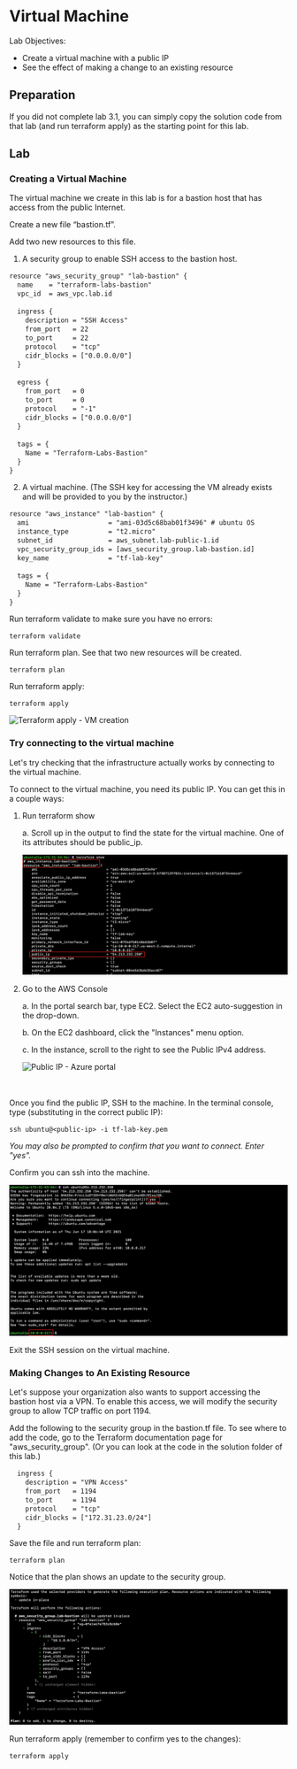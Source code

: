 # Virtual Machine

Lab Objectives:
- Create a virtual machine with a public IP
- See the effect of making a change to an existing resource

## Preparation

If you did not complete lab 3.1, you can simply copy the solution code from that lab (and run terraform apply) as the starting point for this lab.

## Lab

### Creating a Virtual Machine

The virtual machine we create in this lab is for a bastion host that has access from the public Internet.

Create a new file “bastion.tf”.

Add two new resources to this file.

1. A security group to enable SSH access to the bastion host.
```
resource "aws_security_group" "lab-bastion" {
  name    = "terraform-labs-bastion"
  vpc_id  = aws_vpc.lab.id

  ingress {
    description = "SSH Access"
    from_port   = 22
    to_port     = 22
    protocol    = "tcp"
    cidr_blocks = ["0.0.0.0/0"]
  }

  egress {
    from_port   = 0
    to_port     = 0
    protocol    = "-1"
    cidr_blocks = ["0.0.0.0/0"]
  }

  tags = {
    Name = "Terraform-Labs-Bastion"
  }
}
```

2. A virtual machine. (The SSH key for accessing the VM already exists and will be provided to you by the instructor.)
```
resource "aws_instance" "lab-bastion" {
  ami                    = "ami-03d5c68bab01f3496" # ubuntu OS
  instance_type          = "t2.micro"
  subnet_id              = aws_subnet.lab-public-1.id
  vpc_security_group_ids = [aws_security_group.lab-bastion.id]
  key_name               = "tf-lab-key"

  tags = {
    Name = "Terraform-Labs-Bastion"
  }
}
```

Run terraform validate to make sure you have no errors:
```
terraform validate
```

Run terraform plan.  See that two new resources will be created.
```
terraform plan
```

Run terraform apply:
```
terraform apply
```
![Terraform apply - VM creation](./images/tf-vm-apply.png "Terraform apply - VM creation")

### Try connecting to the virtual machine

Let's try checking that the infrastructure actually works by connecting to the virtual machine.

To connect to the virtual machine, you need its public IP.  You can get this in a couple ways:

1. Run terraform show

    a. Scroll up in the output to find the state for the virtual machine.  One of its attributes should be public_ip.

    ![Public IP - Terraform show](./images/tf-show-vm-ip.png "Public IP - Terraform show")

2. Go to the AWS Console

    a. In the portal search bar, type EC2.  Select the EC2 auto-suggestion in the drop-down.  

    b. On the EC2 dashboard, click the "Instances" menu option.  

    c. In the instance, scroll to the right to see the Public IPv4 address.

    ![Public IP - Azure portal](./images/az-vm-ip.png "Public IP - Azure portal")

<br /><br />
Once you find the public IP, SSH to the machine.  In the terminal console, type (substituting in the correct public IP):

```
ssh ubuntu@<public-ip> -i tf-lab-key.pem
```
*You may also be prompted to confirm that you want to connect. Enter "yes".*

Confirm you can ssh into the machine.

![SSH into VM](./images/cs-vm-ssh.png "SSH into VM")

Exit the SSH session on the virtual machine.

### Making Changes to An Existing Resource

Let's suppose your organization also wants to support accessing the bastion host via a VPN.  To enable this access, we will modify the security group to allow TCP traffic on port 1194.

Add the following to the security group in the bastion.tf file.  To see where to add the code, go to the Terraform documentation page for "aws_security_group". (Or you can look at the code in the solution folder of this lab.)

```
  ingress {
    description = "VPN Access"
    from_port   = 1194
    to_port     = 1194
    protocol    = "tcp"
    cidr_blocks = ["172.31.23.0/24"]
  }
```

Save the file and run terraform plan:
```
terraform plan
```

Notice that the plan shows an update to the security group.

![Terraform Plan - Added SG](./images/tf-plan-sg.png "Terraform Plan - Added SG")


Run terraform apply (remember to confirm yes to the changes):
```
terraform apply
```
